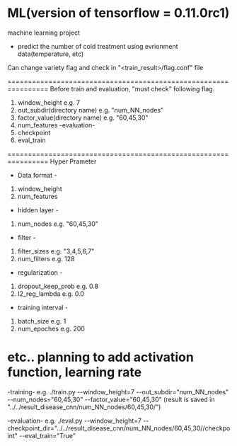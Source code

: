 # ML(version of tensorflow = 0.11.0rc1)
machine learning project
- predict the number of cold treatment using evrionment data(temperature, etc)

Can change variety flag and check in "<train_result>/flag.conf" file

================================================================
Before train and evaluation, "must check" following flag.
1. window_height                e.g. 7
2. out_subdir(directory name)   e.g. "num_NN_nodes"
3. factor_value(directory name) e.g. "60,45,30"
4. num_features
-evaluation-
4. checkpoint
5. eval_train

================================================================
Hyper Prameter
- Data format - 
1. window_height
2. num_features

- hidden layer -
1. num_nodes            e.g. "60,45,30"

- filter -
1. filter_sizes         e.g. "3,4,5,6,7"
2. num_filters          e.g. 128

- regularization -
1. dropout_keep_prob    e.g. 0.8
2. l2_reg_lambda        e.g. 0.0

- training interval -
1. batch_size           e.g. 1
2. num_epoches          e.g. 200

etc.. planning to add
activation function, learning rate
================================================================
-training- e.g.
./train.py --window_height=7 --out_subdir="num_NN_nodes" --num_nodes="60,45,30" --factor_value="60,45,30"
(result is saved in "../../result_disease_cnn/num_NN_nodes/60,45,30/<datetime>")

-evaluation- e.g.
./eval.py --window_height=7 --checkpoint_dir="../../result_disease_cnn/num_NN_nodes/60,45,30/<datetime>/checkpoint" --eval_train="True"

